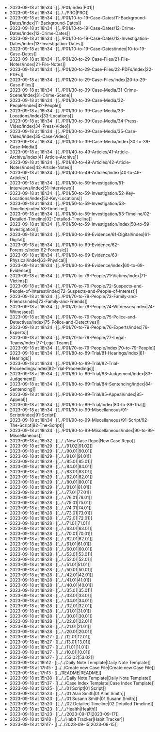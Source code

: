 - 2023-09-18 at 18h34 · [[../P01/index|P01]]
- 2023-09-18 at 18h34 · [[../../PRO|PRO]]
- 2023-09-18 at 18h34 · [[../P01/10-to-19-Case-Dates/11-Background-Dates/index|11-Background-Dates]]
- 2023-09-18 at 18h34 · [[../P01/10-to-19-Case-Dates/12-Crime-Dates/index|12-Crime-Dates]]
- 2023-09-18 at 18h34 · [[../P01/10-to-19-Case-Dates/13-Investigation-Dates/index|13-Investigation-Dates]]
- 2023-09-18 at 18h34 · [[../P01/10-to-19-Case-Dates/index|10-to-19-Case-Dates]]
- 2023-09-18 at 18h34 · [[../P01/20-to-29-Case-Files/21-File-Notes/index|21-File-Notes]]
- 2023-09-18 at 18h34 · [[../P01/20-to-29-Case-Files/22-PDFs/index|22-PDFs]]
- 2023-09-18 at 18h34 · [[../P01/20-to-29-Case-Files/index|20-to-29-Case-Files]]
- 2023-09-18 at 18h34 · [[../P01/30-to-39-Case-Media/31-Crime-Scene/index|31-Crime-Scene]]
- 2023-09-18 at 18h34 · [[../P01/30-to-39-Case-Media/32-People/index|32-People]]
- 2023-09-18 at 18h34 · [[../P01/30-to-39-Case-Media/33-Locations/index|33-Locations]]
- 2023-09-18 at 18h34 · [[../P01/30-to-39-Case-Media/34-Press-Video/index|34-Press-Video]]
- 2023-09-18 at 18h34 · [[../P01/30-to-39-Case-Media/35-Case-Video/index|35-Case-Video]]
- 2023-09-18 at 18h34 · [[../P01/30-to-39-Case-Media/index|30-to-39-Case-Media]]
- 2023-09-18 at 18h34 · [[../P01/40-to-49-Articles/41-Article-Archive/index|41-Article-Archive]]
- 2023-09-18 at 18h34 · [[../P01/40-to-49-Articles/42-Article-Notes/index|42-Article-Notes]]
- 2023-09-18 at 18h34 · [[../P01/40-to-49-Articles/index|40-to-49-Articles]]
- 2023-09-18 at 18h34 · [[../P01/50-to-59-Investigation/51-Interviews/index|51-Interviews]]
- 2023-09-18 at 18h34 · [[../P01/50-to-59-Investigation/52-Key-Locations/index|52-Key-Locations]]
- 2023-09-18 at 18h34 · [[../P01/50-to-59-Investigation/53-Timeline/index|53-Timeline]]
- 2023-09-18 at 18h34 · [[../P01/50-to-59-Investigation/53-Timeline/02-Detailed-Timeline|02-Detailed-Timeline]]
- 2023-09-18 at 18h34 · [[../P01/50-to-59-Investigation/index|50-to-59-Investigation]]
- 2023-09-18 at 18h34 · [[../P01/60-to-69-Evidence/61-Digital/index|61-Digital]]
- 2023-09-18 at 18h34 · [[../P01/60-to-69-Evidence/62-Forensic/index|62-Forensic]]
- 2023-09-18 at 18h34 · [[../P01/60-to-69-Evidence/63-Physical/index|63-Physical]]
- 2023-09-18 at 18h34 · [[../P01/60-to-69-Evidence/index|60-to-69-Evidence]]
- 2023-09-18 at 18h34 · [[../P01/70-to-79-People/71-Victims/index|71-Victims]]
- 2023-09-18 at 18h34 · [[../P01/70-to-79-People/72-Suspects-and-People-of-Interest/index|72-Suspects-and-People-of-Interest]]
- 2023-09-18 at 18h34 · [[../P01/70-to-79-People/73-Family-and-Friends/index|73-Family-and-Friends]]
- 2023-09-18 at 18h34 · [[../P01/70-to-79-People/74-Witnesses/index|74-Witnesses]]
- 2023-09-18 at 18h34 · [[../P01/70-to-79-People/75-Police-and-Detectives/index|75-Police-and-Detectives]]
- 2023-09-18 at 18h34 · [[../P01/70-to-79-People/76-Experts/index|76-Experts]]
- 2023-09-18 at 18h34 · [[../P01/70-to-79-People/77-Legal-Teams/index|77-Legal-Teams]]
- 2023-09-18 at 18h34 · [[../P01/70-to-79-People/index|70-to-79-People]]
- 2023-09-18 at 18h34 · [[../P01/80-to-89-Trial/81-Hearings/index|81-Hearings]]
- 2023-09-18 at 18h34 · [[../P01/80-to-89-Trial/82-Trial-Proceedings/index|82-Trial-Proceedings]]
- 2023-09-18 at 18h34 · [[../P01/80-to-89-Trial/83-Judgement/index|83-Judgement]]
- 2023-09-18 at 18h34 · [[../P01/80-to-89-Trial/84-Sentencing/index|84-Sentencing]]
- 2023-09-18 at 18h34 · [[../P01/80-to-89-Trial/85-Appeal/index|85-Appeal]]
- 2023-09-18 at 18h34 · [[../P01/80-to-89-Trial/index|80-to-89-Trial]]
- 2023-09-18 at 18h34 · [[../P01/90-to-99-Miscellaneous/91-Script/index|91-Script]]
- 2023-09-18 at 18h34 · [[../P01/90-to-99-Miscellaneous/91-Script/92-The-Script|92-The-Script]]
- 2023-09-18 at 18h34 · [[../P01/90-to-99-Miscellaneous/index|90-to-99-Miscellaneous]]
- 2023-09-18 at 18h32 · [[../../New Case Repo|New Case Repo]]
- 2023-09-18 at 18h29 · [[../../91.02|91.02]]
- 2023-09-18 at 18h29 · [[../../90.01|90.01]]
- 2023-09-18 at 18h29 · [[../../91.01|91.01]]
- 2023-09-18 at 18h29 · [[../../85.01|85.01]]
- 2023-09-18 at 18h29 · [[../../84.01|84.01]]
- 2023-09-18 at 18h29 · [[../../83.01|83.01]]
- 2023-09-18 at 18h29 · [[../../82.01|82.01]]
- 2023-09-18 at 18h29 · [[../../80.01|80.01]]
- 2023-09-18 at 18h29 · [[../../81.01|81.01]]
- 2023-09-18 at 18h29 · [[../../77.01|77.01]]
- 2023-09-18 at 18h29 · [[../../76.01|76.01]]
- 2023-09-18 at 18h28 · [[../../75.01|75.01]]
- 2023-09-18 at 18h28 · [[../../74.01|74.01]]
- 2023-09-18 at 18h28 · [[../../73.01|73.01]]
- 2023-09-18 at 18h28 · [[../../72.01|72.01]]
- 2023-09-18 at 18h28 · [[../../71.01|71.01]]
- 2023-09-18 at 18h28 · [[../../63.01|63.01]]
- 2023-09-18 at 18h28 · [[../../70.01|70.01]]
- 2023-09-18 at 18h28 · [[../../62.01|62.01]]
- 2023-09-18 at 18h28 · [[../../61.01|61.01]]
- 2023-09-18 at 18h28 · [[../../60.01|60.01]]
- 2023-09-18 at 18h28 · [[../../53.01|53.01]]
- 2023-09-18 at 18h28 · [[../../52.01|52.01]]
- 2023-09-18 at 18h28 · [[../../51.01|51.01]]
- 2023-09-18 at 18h28 · [[../../50.01|50.01]]
- 2023-09-18 at 18h28 · [[../../42.01|42.01]]
- 2023-09-18 at 18h28 · [[../../41.01|41.01]]
- 2023-09-18 at 18h28 · [[../../40.01|40.01]]
- 2023-09-18 at 18h28 · [[../../35.01|35.01]]
- 2023-09-18 at 18h28 · [[../../33.01|33.01]]
- 2023-09-18 at 18h28 · [[../../34.01|34.01]]
- 2023-09-18 at 18h28 · [[../../32.01|32.01]]
- 2023-09-18 at 18h28 · [[../../31.01|31.01]]
- 2023-09-18 at 18h28 · [[../../30.01|30.01]]
- 2023-09-18 at 18h28 · [[../../22.01|22.01]]
- 2023-09-18 at 18h28 · [[../../21.01|21.01]]
- 2023-09-18 at 18h28 · [[../../20.01|20.01]]
- 2023-09-18 at 18h27 · [[../../12.01|12.01]]
- 2023-09-18 at 18h27 · [[../../13.01|13.01]]
- 2023-09-18 at 18h27 · [[../../11.01|11.01]]
- 2023-09-18 at 18h27 · [[../../10.01|10.01]]
- 2023-09-18 at 18h27 · [[../../53.02|53.02]]
- 2023-09-18 at 18h12 · [[../../Daily Note Template|Daily Note Template]]
- 2023-09-18 at 17h15 · [[../../Create new Case File|Create new Case File]]
- 2023-09-18 at 17h13 · [[../README|README]]
- 2023-09-18 at 15h38 · [[../../Daily Note Template|Daily Note Template]]
- 2023-09-18 at 15h37 · [[../../Case Index Template|Case Index Template]]
- 2023-09-18 at 13h25 · [[../../01 Script|01 Script]]
- 2023-09-18 at 13h23 · [[../../01 Alan Smith|01 Alan Smith]]
- 2023-09-18 at 13h23 · [[../../01 Susann Smith|01 Susann Smith]]
- 2023-09-18 at 13h20 · [[../../02 Detailed Timeline|02 Detailed Timeline]]
- 2023-09-18 at 12h23 · [[../../Health|Health]]
- 2023-09-18 at 12h23 · [[../../2023-09-17|2023-09-17]]
- 2023-09-18 at 12h18 · [[../../Habit Tracker|Habit Tracker]]
- 2023-09-18 at 12h17 · [[../../2023-09-15|2023-09-15]]

